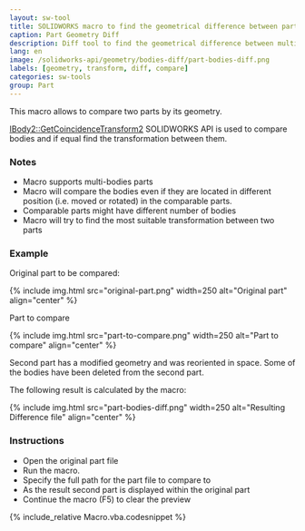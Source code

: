 ```yaml
---
layout: sw-tool
title: SOLIDWORKS macro to find the geometrical difference between parts
caption: Part Geometry Diff
description: Diff tool to find the geometrical difference between multi-bodies parts using SOLIDWORKS API
lang: en
image: /solidworks-api/geometry/bodies-diff/part-bodies-diff.png
labels: [geometry, transform, diff, compare]
categories: sw-tools
group: Part
---
```

This macro allows to compare two parts by its geometry.

[IBody2::GetCoincidenceTransform2](http://help.solidworks.com/2018/english/api/sldworksapi/solidworks.interop.sldworks~solidworks.interop.sldworks.ibody2~getcoincidencetransform2.html) SOLIDWORKS API is used to compare bodies and if equal find the transformation between them.

### Notes

* Macro supports multi-bodies parts
* Macro will compare the bodies even if they are located in different position (i.e. moved or rotated) in the comparable parts.
* Comparable parts might have different number of bodies
* Macro will try to find the most suitable transformation between two parts

### Example

Original part to be compared:

{% include img.html src="original-part.png" width=250 alt="Original part" align="center" %}

Part to compare

{% include img.html src="part-to-compare.png" width=250 alt="Part to compare" align="center" %}

Second part has a modified geometry and was reoriented in space. Some of the bodies have been deleted from the second part.

The following result is calculated by the macro:

{% include img.html src="part-bodies-diff.png" width=250 alt="Resulting Difference file" align="center" %}

### Instructions

* Open the original part file
* Run the macro.
* Specify the full path for the part file to compare to
* As the result second part is displayed within the original part
* Continue the macro (F5) to clear the preview

{% include_relative Macro.vba.codesnippet %}